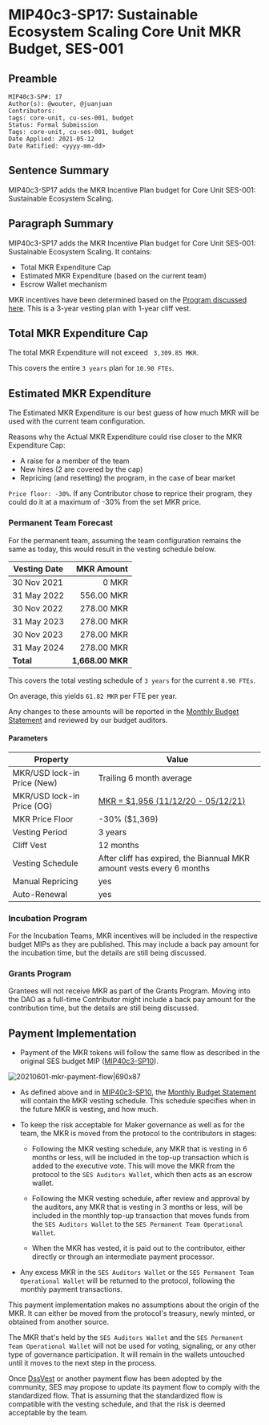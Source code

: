 # MIP40c3-SP17: Sustainable Ecosystem Scaling Core Unit MKR Budget, SES-001

## Preamble

```
MIP40c3-SP#: 17
Author(s): @wouter, @juanjuan
Contributors:
tags: core-unit, cu-ses-001, budget
Status: Formal Submission
Tags: core-unit, cu-ses-001, budget
Date Applied: 2021-05-12
Date Ratified: <yyyy-mm-dd>
```

## Sentence Summary

MIP40c3-SP17 adds the MKR Incentive Plan budget for Core Unit SES-001: Sustainable Ecosystem Scaling.

## Paragraph Summary

MIP40c3-SP17 adds the MKR Incentive Plan budget for Core Unit SES-001: Sustainable Ecosystem Scaling. It contains:
- Total MKR Expenditure Cap
- Estimated MKR Expenditure (based on the current team)
- Escrow Wallet mechanism

MKR incentives have been determined based on the [Program discussed here](https://forum.makerdao.com/t/pre-mip-discussion-an-alternative-mkr-compensation-plan/8000). This is a 3-year vesting plan with 1-year cliff vest.

## Total MKR Expenditure Cap

The total MKR Expenditure will not exceed ` 3,309.85 MKR`.

This covers the entire `3 years` plan for `10.90 FTEs`.

## Estimated MKR Expenditure

The Estimated MKR Expenditure is our best guess of how much MKR will be used with the current team configuration.

Reasons why the Actual MKR Expenditure could rise closer to the MKR Expenditure Cap:
- A raise for a member of the team
- New hires (2 are covered by the cap)
- Repricing (and resetting) the program, in the case of bear market

`Price floor: -30%`. If any Contributor chose to reprice their program, they could do it at a maximum of -30% from the set MKR price.

### Permanent Team Forecast

For the permanent team, assuming the team configuration remains the same as today, this would result in the vesting schedule below.

| Vesting Date     |       MKR Amount |
|------------------|-----------------:|
| 30 Nov 2021      |            0 MKR |
| 31 May 2022      |       556.00 MKR |
| 30 Nov 2022      |       278.00 MKR |
| 31 May 2023      |       278.00 MKR |
| 30 Nov 2023      |       278.00 MKR |
| 31 May 2024      |       278.00 MKR |
| **Total**        | **1,668.00 MKR** |

This covers the total vesting schedule of `3 years` for the current `8.90 FTEs`.

On average, this yields `61.82 MKR` per FTE per year.

Any changes to these amounts will be reported in the [Monthly Budget Statement](https://github.com/makerdao-ses/transparency-reporting/tree/main/Monthly%20Budget%20Statements) and reviewed by our budget auditors.

#### Parameters

| Property | Value |
| -------- | -------- |
| MKR/USD lock-in Price (New) | Trailing 6 month average |
| MKR/USD lock-in Price (OG)  | [MKR = $1,956 (11/12/20 - 05/12/21)](https://www.investing.com/crypto/maker/mkr-usd-historical-data)
| MKR Price Floor       | -30% ($1,369)                 |
| Vesting Period        | 3 years                  |
| Cliff Vest            | 12 months                |
| Vesting Schedule      | After cliff has expired, the Biannual MKR amount vests every 6 months |
| Manual Repricing      | yes                      |
| Auto-Renewal          | yes                      |

### Incubation Program

For the Incubation Teams, MKR incentives will be included in the respective budget MIPs as they are published. This may include a back pay amount for the incubation time, but the details are still being discussed.

### Grants Program

Grantees will not receive MKR as part of the Grants Program. Moving into the DAO as a full-time Contributor might include a back pay amount for the contribution time, but the details are still being discussed.

## Payment Implementation

* Payment of the MKR tokens will follow the same flow as described in the original SES budget MIP ([MIP40c3-SP10](https://forum.makerdao.com/t/mip40c3-sp10-modify-core-unit-budget-ses-001/7369#multi-sig-wallets)).

![20210601-mkr-payment-flow|690x87](upload://qsDqihk9TkA3foYk1mtmLz1uBcz.png)

* As defined above and in [MIP40c3-SP10](https://forum.makerdao.com/t/mip40c3-sp10-modify-core-unit-budget-ses-001/7369#multi-sig-wallets), the [Monthly Budget Statement](https://github.com/makerdao-ses/transparency-reporting/tree/main/Monthly%20Budget%20Statements) will contain the MKR vesting schedule. This schedule specifies when in the future MKR is vesting, and how much.

* To keep the risk acceptable for Maker governance as well as for the team, the MKR is moved from the protocol to the contributors in stages:

  * Following the MKR vesting schedule, any MKR that is vesting in 6 months or less, will be included in the top-up transaction which is added to the executive vote. This will move the MKR from the protocol to the `SES Auditors Wallet`, which then acts as an escrow wallet.

  * Following the MKR vesting schedule, after review and approval by the auditors, any MKR that is vesting in 3 months or less, will be included in the monthly top-up transaction that moves funds from the `SES Auditors Wallet` to the `SES Permanent Team Operational Wallet`.

  * When the MKR has vested, it is paid out to the contributor, either directly or through an intermediate payment processor.

* Any excess MKR in the `SES Auditors Wallet` or the `SES Permanent Team Operational Wallet` will be returned to the protocol, following the monthly payment transactions.

This payment implementation makes no assumptions about the origin of the MKR. It can either be moved from the protocol's treasury, newly minted, or obtained from another source.

The MKR that's held by the `SES Auditors Wallet` and the `SES Permanent Team Operational Wallet` will not be used for voting, signaling, or any other type of governance participation. It will remain in the wallets untouched until it moves to the next step in the process.

Once [DssVest](https://forum.makerdao.com/t/mip-54-dssvest/8025) or another payment flow has been adopted by the community, SES may propose to update its payment flow to comply with the standardized flow. That is assuming that the standardized flow is compatible with the vesting schedule, and that the risk is deemed acceptable by the team.
